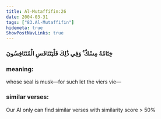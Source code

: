 ```yaml
---
title: Al-Mutaffifin:26
date: 2004-03-31
tags: ["83.Al-Mutaffifin"]
hidemeta: true 
ShowPostNavLinks: true 
---
```

### خِتَامُهُ مِسْكٌ ۚ وَفِي ذَٰلِكَ فَلْيَتَنَافَسِ الْمُتَنَافِسُونَ
### meaning: 
whose seal is musk—for such let the viers vie—
### similar verses: 

Our AI only can find similar verses with similarity score > 50% 




